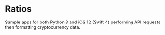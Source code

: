 # Ratios

Sample apps for both Python 3 and iOS 12 (Swift 4) performing API requests then formatting cryptocurrency data.
